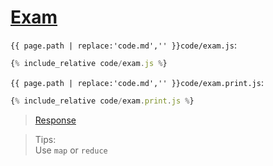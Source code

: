 # [Exam](code.zip)

`{{ page.path | replace:'code.md','' }}code/exam.js`:

```js
{% include_relative code/exam.js %}
```

`{{ page.path | replace:'code.md','' }}code/exam.print.js`:

```js
{% include_relative code/exam.print.js %}
```

> [Response](response/exam.js)

> Tips:<br>
> Use `map` or `reduce`
